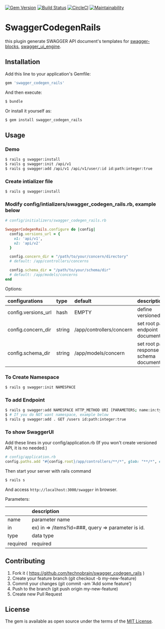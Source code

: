 [![Gem Version](https://badge.fury.io/rb/swagger_codegen_rails.svg)](https://badge.fury.io/rb/swagger_codegen_rails)
[![Build Status](https://travis-ci.org/technobrain/swagger_codegen_rails.svg?branch=master)](https://travis-ci.org/technobrain/swagger_codegen_rails)
[![CircleCI](https://circleci.com/gh/technobrain/swagger_codegen_rails.svg?style=svg)](https://circleci.com/gh/technobrain/swagger_codegen_rails)
[![Maintainability](https://api.codeclimate.com/v1/badges/b80adfbb67fff2493c4e/maintainability)](https://codeclimate.com/github/technobrain/swagger_codegen_rails/maintainability)

# SwaggerCodegenRails
this plugin generate SWAGGER API document's templates for [swagger-blocks](https://github.com/fotinakis/swagger-blocks), [swagger_ui_engine](https://github.com/zuzannast/swagger_ui_engine).


## Installation
Add this line to your application's Gemfile:

```ruby
gem 'swagger_codegen_rails'
```

And then execute:
```bash
$ bundle
```

Or install it yourself as:
```bash
$ gem install swagger_codegen_rails
```

## Usage
### Demo
```bash
$ rails g swagger:install
$ rails g swagger:init /api/v1
$ rails g swagger:add /api/v1 /api/v1/user/:id id:path:integer:true
```

### Create intializer file
```bash
$ rails g swagger:install
```
  
### Modify **config/intializers/swagger_codegen_rails.rb**, example below
```Ruby
# config/initializers/swagger_codegen_rails.rb

SwaggerCodegenRails.configure do |config|
  config.versions_url = {
    v1: 'api/v1',
    v2: 'api/v2'
  }

  config.concern_dir = "/path/to/your/concern/directory"
  # default: /app/controllers/concerns

  config.schema_dir = "/path/to/your/schema/dir"
  # default: /app/models/concerns
end
```

Options:  

|configurations|type|default|description|
|:------|:----|:-|:-------------------------|
config.versions_url|hash|EMPTY|define versioned path|
|config.concern_dir|string|/app/controllers/concern|set root path of endpoint documentations|
|config.schema_dir|string|/app/models/concern|set root path of response schema documentations|
  

### To Create Namespace
```bash
$ rails g swagger:init NAMESPACE
```

### To add Endpoint
```bash
$ rails g swagger:add NAMESPACE HTTP_METHOD URI [PARAMETERS; name:in:type:required]
$ # If you do NOT want namespace, example below
$ rails g swagger:add . GET /users id:path:integer:true
```

### To show SwaggerUI
Add these lines in your config/application.rb (If you won't create versioned API, it is no needed.)
```Ruby
# config/application.rb
config.paths.add "#{config.root}/app/controllers/**/*", glob: "**/*", eager_load: true
```

Then start your server with rails command
```bash
$ rails s
```
And access ``http://localhost:3000/swagger`` in browser.

Parameters:

||description|
|:-|:-|
|name|parameter name|
|in|ex) in =\> /items?id=###, query =\> parameter is id.|
|type|data type|
|required|required|


## Contributing
1. Fork it ( https://github.com/technobrain/swagger_codegen_rails )
2. Create your feature branch (git checkout -b my-new-feature)
3. Commit your changes (git commit -am 'Add some feature')
4. Push to the branch (git push origin my-new-feature)
5. Create new Pull Request

## License
The gem is available as open source under the terms of the [MIT License](http://opensource.org/licenses/MIT).
